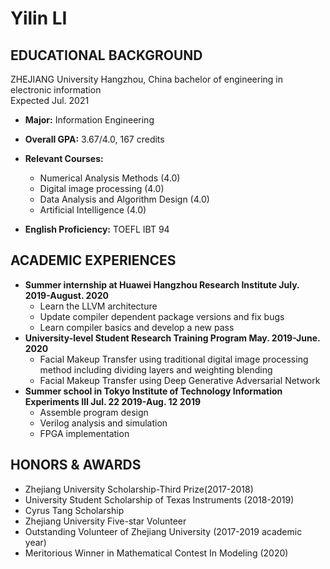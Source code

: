 # Yilin LI #

## EDUCATIONAL BACKGROUND ##
ZHEJIANG University                       Hangzhou, China
bachelor of engineering in electronic information  
Expected Jul. 2021  
+ **Major:** Information Engineering  
+ **Overall GPA:** 3.67/4.0, 167 credits  
+ **Relevant Courses:**
  + Numerical Analysis Methods (4.0)  
  + Digital image processing (4.0)
  + Data Analysis and Algorithm Design (4.0)  
  + Artificial Intelligence (4.0) 

+ **English Proficiency:** TOEFL IBT 94

## ACADEMIC EXPERIENCES ##                                            

+ **Summer internship at Huawei Hangzhou Research Institute      July. 2019-August. 2020**  
  + Learn the LLVM architecture 
  + Update compiler dependent package versions and fix bugs
  + Learn compiler basics and develop a new pass 
+ **University-level Student Research Training Program             May. 2019-June. 2020**  
  + Facial Makeup Transfer using traditional digital image processing method including dividing layers and weighting blending
  + Facial Makeup Transfer using Deep Generative Adversarial Network 
+ **Summer school in Tokyo Institute of Technology Information Experiments Ⅲ                                Jul. 22 2019-Aug. 12 2019**  
  + Assemble program design
  + Verilog analysis and simulation
  + FPGA implementation

## HONORS & AWARDS ##                                               

+ Zhejiang University Scholarship-Third Prize(2017-2018)  
+ University Student Scholarship of Texas Instruments (2018-2019)  
+ Cyrus Tang Scholarship  
+ Zhejiang University Five-star Volunteer  
+ Outstanding Volunteer of Zhejiang University (2017-2019 academic year)  
+ Meritorious Winner in Mathematical Contest In Modeling (2020)  
